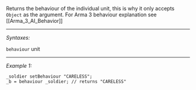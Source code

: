 Returns the behaviour of the individual unit, this is why it only accepts `Object` as the argument. For Arma 3 behaviour explanation see [[Arma_3_AI_Behavior]]


---
*Syntaxes:*

`behaviour` unit

---
*Example 1:*

```sqf
_soldier setBehaviour "CARELESS";
_b = behaviour _soldier; // returns "CARELESS"
```